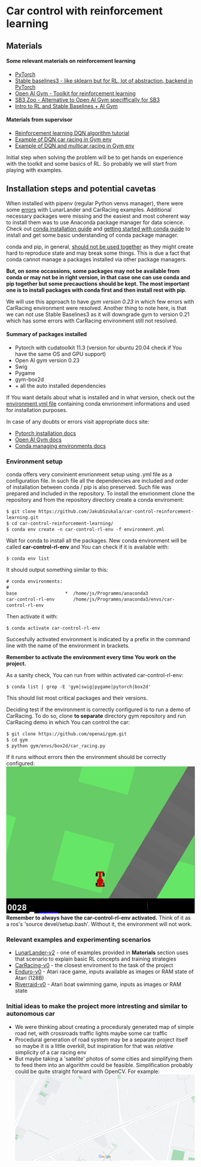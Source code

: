 # Car control with reinforcement learning 

## Materials

#### Some relevant materials on reinforcement learning

- [PyTorch](https://pytorch.org/)
- [Stable baselines3 - like sklearn but for RL, lot of abstraction, backend in PyTorch](https://github.com/DLR-RM/stable-baselines3)
- [Open AI Gym - Toolkit for reinforcement learning](https://gym.openai.com/)
- [SB3 Zoo - Alternative to Open AI Gym speciffically for SB3](https://github.com/DLR-RM/rl-baselines3-zoo)
- [Intro to RL and Stable Baselines + AI Gym](https://www.youtube.com/watch?v=XbWhJdQgi7E&list=PLQVvvaa0QuDf0O2DWwLZBfJeYY-JOeZB1)

#### Materials from supervisor

- [Reinforcement learning DQN algorithm tutorial](https://pytorch.org/tutorials/intermediate/reinforcement_q_learning.html)
- [Example of DQN car racing in Gym env](https://github.com/andywu0913/OpenAI-GYM-CarRacing-DQN/blob/master/resources/trial_600.gif)
- [Example of DQN and multicar racing in Gym env](https://github.com/igilitschenski/multi_car_racing)

Initial step when solving the problem will be to get hands on experience with
the toolkit and some basics of RL. So probably we will start from playing with 
examples.

## Installation steps and potential cavetas

When installed with pipenv (regular Python venvs manager), there were some [errors](https://stackoverflow.com/questions/44198228)
with LunarLander and CarRacing examples. Additional necessary packages were 
missing and the easiest and most coherent way to install them was to use 
Anaconda package manager for data science. Check out [conda installation guide](https://docs.conda.io/projects/conda/en/latest/user-guide/install/linux.html)
and [getting started with conda guide](https://docs.conda.io/projects/conda/en/latest/user-guide/getting-started.html)
to install and get some basic understanding of conda package manager.

conda and pip, in general, [should not be used together](https://www.anaconda.com/blog/using-pip-in-a-conda-environment)
as they might create hard to reproduce state and may break some things. This is
due a fact that conda cannot manage a packages installed via other package 
managers. 

**But, on some occassions, some packages may not be available from 
conda or may not be in right version, in that case one can use conda and pip 
together but some precauctions should be kept. The most important one is to 
install packages with conda first and then install rest with pip.** 

We will use this approach to have *gym version 0.23* in which few errors with 
CarRacing environment were resolved. Another thing to note here, is that we can
not use Stable Baselines3 as it will downgrade gym to version 0.21 which has 
some errors with CarRacing environment still not resolved.

#### Summary of packages installed

* Pytorch with cudatoolkit 11.3 (version for ubuntu 20.04 check if You have the same OS and GPU support) 
* Open AI gym version 0.23
* Swig
* Pygame
* gym-box2d
* \+ all the auto installed dependencies

If You want details about what is installed and in what version, check out 
the [environment.yml file](./environment.yml) containing conda envrionment 
informations and used for installation purposes.

In case of any doubts or errors visit appropriate docs site:
* [Pytorch installation docs](https://pytorch.org/get-started/locally/) 
* [Open AI Gym docs](https://gym.openai.com/docs/)
* [Conda managing environments docs](https://docs.conda.io/projects/conda/en/latest/user-guide/tasks/manage-environments.html#creating-an-environment-with-commands)

### Environment setup

conda offers very convinient envrionment setup using .yml file as a configuration
file. In such file all the dependencies are included and order of installation 
between conda / pip is also preserved. Such file was prepared and included in 
the repository. To install the envrionment clone the repository and from the 
repository directory create a conda enviroment:
```
$ git clone https://github.com/JakubSzukala/car-control-reinforcement-learning.git
$ cd car-control-reinforcement-learning/
$ conda env create -n car-control-rl-env -f environment.yml
```
Wait for conda to install all the packages. New conda environment will be 
called **car-control-rl-env** and You can check if it is available with:
```
$ conda env list
```
It should output something similar to this:
```
# conda environments:
#
base                  *  /home/js/Programms/anaconda3
car-control-rl-env       /home/js/Programms/anaconda3/envs/car-control-rl-env

```
Then activate it with:
```
$ conda activate car-control-rl-env
```
Succesfully activated environment is indicated by a prefix in the command line
with the name of the environment in brackets.

**Remember to activate the environment every time You work on the project.**

As a sanity check, You can run from within activated car-control-rl-env:
```
$ conda list | grep -E 'gym|swig|pygame|pytorch|box2d'
```
This should list most critical packages and their versions.

Deciding test if the environment is correctly configured is to run a demo of 
CarRacing. To do so, clone **to separate** directory gym repository and run 
CarRacing demo in which You can control the car:
```
$ git clone https://github.com/openai/gym.git
$ cd gym
$ python gym/envs/box2d/car_racing.py
```
If it runs without errors then the environment should be correctly configured:
![succesful run](./img/running_sim.png)
**Remember to always have the car-control-rl-env activated.** Think of it as 
a ros's 'source devel/setup.bash'. Without it, the environment will not work.

### Relevant examples and experimenting scenarios
- [LunarLander-v2](https://gym.openai.com/envs/LunarLander-v2/) - one of examples provided in **Materials** section uses that scenario to explain basic RL concepts and training strategies
- [CarRacing-v0](https://gym.openai.com/envs/CarRacing-v0/) - the closest enviroment to the task of the project
- [Enduro-v0](https://gym.openai.com/envs/Enduro-v0/) - Atari race game, inputs available as images or RAM state of Atari (128B)
- [Riverraid-v0](https://gym.openai.com/envs/Riverraid-v0/) - Atari boat swimming game, inputs as images or RAM state

### Initial ideas to make the project more intresting and similar to autonomous car
- We were thinking about creating a proceduraly generated map of simple road 
net, with crossroads traffic lights maybe some car traffic
- Procedural generation of road system may be a separate project itself so maybe
it is a little overkill, but inspiration for that was *relative* simplicity of
a car racing env
- But maybe taking a 'satelite' photos of some cities and simplifying them to 
feed them into an algorithm could be feasible. Simplification probably could be
quite straight forward with OpenCV. For example: 
![hi](./img/clean_sat_photo.png)








